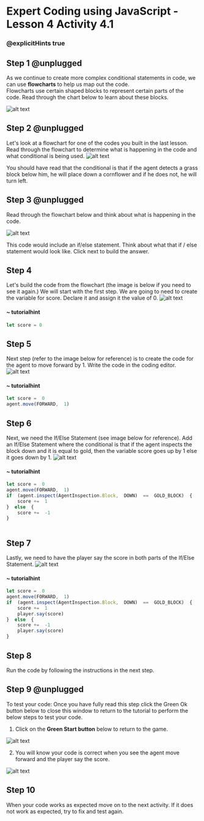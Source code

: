 # Expert Coding using JavaScript - Lesson 4 Activity 4.1
### @explicitHints true



## Step 1 @unplugged

As we continue to create more complex conditional statements in code, we can use **flowcharts** to help us map out the code.  
Flowcharts use certain shaped blocks to represent certain parts of the code. Read through the chart below to learn about these blocks.  

![alt text](https://expertjs.codingcredentials.com/Lesson4/4.1/4.1.JPG?raw=true  "Flowchart")

## Step 2 @unplugged

Let's look at a flowchart for one of the codes you built in the last lesson. 
Read through the flowchart to determine what is happening in the code and what conditional is being used. 
![alt text](https://expertjs.codingcredentials.com/Lesson4/4.1/4.2.JPG?raw=true  "Flowchart")

You should have read that the conditional is that if the agent detects a grass block below him, he will place down a cornflower and if he does not, he will turn left. 

## Step 3 @unplugged
Read through the flowchart below and think about what is happening in the code.  

![alt text](https://expertjs.codingcredentials.com/Lesson4/4.1/4.3.3.JPG?raw=true  "Flowchart")

This code would include an if/else statement.  Think about what that if / else statement would look like.  Click next to build the answer. 

## Step 4 

Let's build the code from the flowchart (the image is below if you need to see it again.) We will start with the first step.  We are going to need to create the variable for score. Declare it and assign it the value of 0. 
![alt text](https://expertjs.codingcredentials.com/Lesson4/4.1/4.3.3.JPG?raw=true  "Flowchart")

#### ~ tutorialhint

```javascript
let score = 0

```

## Step 5

Next step (refer to the image below for reference) is to create the code for the agent to move forward by 1. 
Write the code in the coding editor. 
![alt text](https://expertjs.codingcredentials.com/Lesson4/4.1/4.3.3.JPG?raw=true  "Flowchart")

 
#### ~ tutorialhint

```javascript
let score =  0
agent.move(FORWARD,  1)

```

## Step 6
Next, we need the If/Else Statement (see image below for reference). 
Add an If/Else Statement where the conditional is that if the agent inspects the block down and it is equal to gold, then the variable score goes up by 1 else it goes down by 1. 
![alt text](https://expertjs.codingcredentials.com/Lesson4/4.1/4.3.3.JPG?raw=true  "Flowchart")

#### ~ tutorialhint

```javascript
let score =  0
agent.move(FORWARD,  1)
if  (agent.inspect(AgentInspection.Block,  DOWN)  ==  GOLD_BLOCK)  {
	score +=  1
}  else  {
	score +=  -1
}
	
```

## Step 7
Lastly, we need to have the player say the score in both parts of the If/Else Statement. 
![alt text](https://expertjs.codingcredentials.com/Lesson4/4.1/4.3.3.JPG?raw=true  "Flowchart")

#### ~ tutorialhint

```javascript
let score =  0
agent.move(FORWARD,  1)
if  (agent.inspect(AgentInspection.Block,  DOWN)  ==  GOLD_BLOCK)  {
	score +=  1
	player.say(score)
}  else  {
	score +=  -1
	player.say(score)
}
```

## Step 8
Run the code by following the instructions in the next step.


## Step 9 @unplugged
To test your code:
Once you have fully read this step click the Green Ok button below to close this window to return to the tutorial to perform the below steps to test your code.

1. Click on the **Green Start button** below to return to the game.

  

![alt text](https://expertjs.codingcredentials.com/Lesson1/1.1/1.JPG?raw=true  "Start")

2.  You will know your code is correct when you see the agent move forward and the player say the score.  

![alt text](https://expertjs.codingcredentials.com/Lesson4/4.1/4.1.png?raw=true  "code")

## Step 10

When your code works as expected move on to the next activity.
If it does not work as expected, try to fix and test again.
